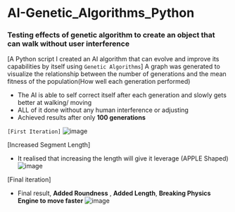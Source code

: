 # AI-Genetic_Algorithms_Python
### Testing effects of genetic algorithm to create an object that can walk without user interference 
[A Python script I created an AI algorithm that can evolve and improve its capabilities by itself using ``Genetic Algorithms``]
A graph was generated to visualize the relationship between the number of generations and the mean fitness of the population(How well each generation performed)
- The AI is able to self correct itself after each generation and slowly gets better at walking/ moving
- ALL of it done without any human interference or adjusting
- Achieved results after only **100 generations**

``[First Iteration]``
![image](https://github.com/RoninSanta/Artificial_Intelligence-Genetic_Algorithms_on_Objects/assets/109457795/90629e33-65e0-4299-836a-59664e0f6666=250x250 )

[Increased Segment Length]
- It realised that increasing the length will give it leverage
(APPLE Shaped)
![image](https://github.com/RoninSanta/Artificial_Intelligence-Genetic_Algorithms_on_Objects/assets/109457795/7b0238fb-cc48-42d7-aad8-6f590c28912d=250x250)

[Final iteration]
- Final result, __Added Roundness__ , __Added Length__, __Breaking Physics Engine to move faster__
![image](https://github.com/RoninSanta/Artificial_Intelligence-Genetic_Algorithms_on_Objects/assets/109457795/2bc4232f-d666-4c90-a9b7-bf70f67a0d6c=250x250)
